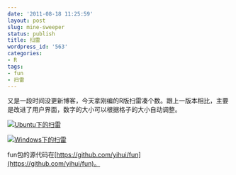 ```yaml
---
date: '2011-08-18 11:25:59'
layout: post
slug: mine-sweeper
status: publish
title: 扫雷
wordpress_id: '563'
categories:
- R
tags:
- fun
- 扫雷
---
```


又是一段时间没更新博客，今天拿刚编的R版扫雷凑个数。跟上一版本相比，主要是改进了用户界面，数字的大小可以根据格子的大小自动调整。

[![Ubuntu下的扫雷](http://yixuan.cos.name/cn/wp-content/uploads/2011/08/mine_sweeper_Ubuntu.png)](http://yixuan.cos.name/cn/wp-content/uploads/2011/08/mine_sweeper_Ubuntu.png)

[![Windows下的扫雷](http://yixuan.cos.name/cn/wp-content/uploads/2011/08/mine_sweeper_windows.png)](http://yixuan.cos.name/cn/wp-content/uploads/2011/08/mine_sweeper_windows.png)

fun包的源代码在[https://github.com/yihui/fun](https://github.com/yihui/fun)。
